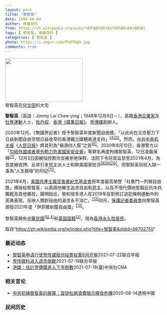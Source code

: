 ```yaml
---
layout: post
title: "黎智英"
date: 1989-06-04
author: 维基百科
from: https://zh.wikipedia.org/wiki/%E9%BB%8E%E6%99%BA%E8%8B%B1
tags: [ 黎智英, 维基百科 ]
categories: [ 黎智英 ]
photo: https://i.imgur.com/PhXTNqH.jpg
comments: true
---
```

<div class="mw-parser-output"><div id="noteTA-3146cf78" class="noteTA"><div class="noteTA-group"><div data-noteta-group-source="module" data-noteta-group="IT"></div></div><div class="noteTA-local"><div data-noteta-code="zh:巧克力; zh-tw:巧克力; zh-hk:朱古力; zh-cn:巧克力;"></div><div data-noteta-code="zh-tw:黑道; zh-hk:黑社會; zh-cn:黑社会;"></div><div data-noteta-code="zh-tw:飯店; zh-hk:酒店; zh-cn:饭店;"></div><div data-noteta-code="zh-tw:伍佛維茲; zh-hk:沃夫維茲 ;zh-cn:沃尔福威茨;"></div></div></div>

<div class="thumb tright"><div class="thumbinner" style="width:252px;"><a href="/wiki/File:Jimmy_Lai_Chee-ying_home_in_Ho_Man_Tin_20200418.png" class="image"><img alt="" src="//upload.wikimedia.org/wikipedia/commons/thumb/9/9f/Jimmy_Lai_Chee-ying_home_in_Ho_Man_Tin_20200418.png/250px-Jimmy_Lai_Chee-ying_home_in_Ho_Man_Tin_20200418.png" decoding="async" width="250" height="140" class="thumbimage" srcset="//upload.wikimedia.org/wikipedia/commons/thumb/9/9f/Jimmy_Lai_Chee-ying_home_in_Ho_Man_Tin_20200418.png/375px-Jimmy_Lai_Chee-ying_home_in_Ho_Man_Tin_20200418.png 1.5x, //upload.wikimedia.org/wikipedia/commons/thumb/9/9f/Jimmy_Lai_Chee-ying_home_in_Ho_Man_Tin_20200418.png/500px-Jimmy_Lai_Chee-ying_home_in_Ho_Man_Tin_20200418.png 2x" data-file-width="861" data-file-height="481"></a>  <div class="thumbcaption"><div class="magnify"><a href="/wiki/File:Jimmy_Lai_Chee-ying_home_in_Ho_Man_Tin_20200418.png" class="internal" title="放大"></a></div>黎智英在<a href="/wiki/%E4%BD%95%E6%96%87%E7%94%B0" title="何文田">何文田</a>的大宅</div></div></div>
<p><b>黎智英</b>（英語：<span lang="en">Jimmy Lai Chee-ying</span>；1948年12月8日<span class="useeditintro" title="Template:BLP editintro">－</span>），英籍<a href="/wiki/%E9%A6%99%E6%B8%AF" title="香港">香港</a><a href="/wiki/%E4%BC%81%E4%B8%9A%E5%AE%B6" title="企业家">企業家</a>及<a href="/wiki/%E7%A4%BE%E6%9C%83%E9%81%8B%E5%8B%95" title="社會運動">社會運動</a>人士，<a href="/wiki/%E4%BD%90%E4%B8%B9%E5%A5%B4" title="佐丹奴">佐丹奴</a>、<a href="/wiki/%E8%98%8B%E6%9E%9C%E6%97%A5%E5%A0%B1_(%E9%A6%99%E6%B8%AF)" title="蘋果日報 (香港)">香港《蘋果日報》</a>、<a href="/wiki/%E5%A3%B9%E5%82%B3%E5%AA%92" title="壹傳媒">壹傳媒</a>創辦人。
</p><p>2020年12月，《無國界記者》授予黎智英年度新聞自由獎，「以此向在北京壓力下日益新聞自由空間日益收窄的香港獨立媒體表達支持」<sup id="cite_ref-7" class="reference"><a href="#cite_note-7">[4]</a></sup><sup id="cite_ref-8" class="reference"><a href="#cite_note-8">[5]</a></sup>。然而，<a href="/wiki/%E4%B8%AD%E5%85%B1%E4%B8%AD%E5%A4%AE%E6%9C%BA%E5%85%B3%E6%8A%A5" title="中共中央机关报">中共中央机关报</a>《<a href="/wiki/%E4%BA%BA%E6%B0%91%E6%97%A5%E6%8A%A5" title="人民日报">人民日报</a>》將其列為“禍港四人幫”之首<sup id="cite_ref-王平2019_9-0" class="reference"><a href="#cite_note-王平2019-9">[6]</a></sup>。2020年8月10日，香港警方以「<a href="/wiki/%E4%B8%AD%E8%8F%AF%E4%BA%BA%E6%B0%91%E5%85%B1%E5%92%8C%E5%9C%8B%E9%A6%99%E6%B8%AF%E7%89%B9%E5%88%A5%E8%A1%8C%E6%94%BF%E5%8D%80%E7%B6%AD%E8%AD%B7%E5%9C%8B%E5%AE%B6%E5%AE%89%E5%85%A8%E6%B3%95" title="中華人民共和國香港特別行政區維護國家安全法">勾結外國或者境外勢力危害國家安全罪</a>」等罪名再度拘捕黎智英，12日凌晨保釋<sup id="cite_ref-auto_10-0" class="reference"><a href="#cite_note-auto-10">[7]</a></sup>，12月3日因被指控欺诈並被拒绝保释，法院下令将其监禁至2021年4月，為首度被收押。此举引发民主派人士和歐美國家批评<sup id="cite_ref-11" class="reference"><a href="#cite_note-11">[8]</a></sup><sup id="cite_ref-12" class="reference"><a href="#cite_note-12">[9]</a></sup><sup id="cite_ref-over100_13-0" class="reference"><a href="#cite_note-over100-13">[10]</a></sup>。而黎智英则视入獄一事為“人生巔峰”的印記<sup id="cite_ref-14" class="reference"><a href="#cite_note-14">[11]</a></sup>。
</p><p>2021年6月，<a href="/wiki/%E5%85%B1%E7%94%A2%E4%B8%BB%E7%BE%A9%E5%8F%97%E9%9B%A3%E8%80%85%E7%B4%80%E5%BF%B5%E5%9F%BA%E9%87%91%E6%9C%83" title="共產主義受難者紀念基金會">美國共產主義受害者紀念基金會</a>把年度最高榮譽「杜魯門—列根自由獎」頒授給黎智英，以表揚他畢生追求自由和民主，以及不惜代價地堅毅反抗中共獨裁及其他暴政。聲明指出，黎和很多港人在2019年反對修訂逃犯條例運動中的英勇表現，反映人類對自由的渴求永不消亡。<sup id="cite_ref-15" class="reference"><a href="#cite_note-15">[12]</a></sup>同月，<a href="/wiki/%E4%BF%9D%E8%AD%B7%E8%A8%98%E8%80%85%E5%A7%94%E5%93%A1%E6%9C%83" title="保護記者委員會">保護記者委員會</a>向黎智英頒發2021年度「伊菲爾新聞自由獎」<sup id="cite_ref-16" class="reference"><a href="#cite_note-16">[13]</a></sup>。
</p><p>黎智英拥有<a href="/wiki/%E4%B8%AD%E8%8F%AF%E6%B0%91%E5%9C%8B%E5%9C%8B%E6%B0%91#陆港澳居民" title="中華民國國民">中華民國</a><span id="noteTag-cite_ref-sup"><sup id="cite_ref-bb1_17-0" class="reference"><a href="#cite_note-bb1-17">[註 4]</a></sup></span>和<a href="/wiki/%E8%8B%B1%E5%9C%8B%E5%9C%8B%E7%B1%8D" class="mw-redirect" title="英國國籍">英国国籍</a><sup id="cite_ref-a1_6-1" class="reference"><a href="#cite_note-a1-6">[3]</a></sup>，現為<a href="/wiki/%E9%A6%99%E6%B8%AF%E5%B1%85%E6%B0%91#永久性居民" title="香港居民">香港永久性居民</a>。
</p>
</div><noscript><img src="//zh.wikipedia.org/wiki/Special:CentralAutoLogin/start?type=1x1" alt="" title="" width="1" height="1" style="border: none; position: absolute;"></noscript>
<div class="printfooter">取自“<a dir="ltr" href="https://zh.wikipedia.org/w/index.php?title=黎智英&amp;oldid=66702750">https://zh.wikipedia.org/w/index.php?title=黎智英&amp;oldid=66702750</a>”</div><div id="recent-news"><h3>最近动态</h3><ul><li><a href="https://nodebe4.github.io/waimei/2021-07-22/%E9%BB%8E%E6%99%BA%E8%8B%B1%E7%94%B3%E8%AF%B7%E8%A1%8C%E4%BD%BF%E5%A3%B9%E4%BC%A0%E5%AA%92%E8%82%A1%E4%BB%BD%E6%8A%95%E7%A5%A8%E6%9D%83%E6%A1%889%E6%9C%88%E5%BC%80%E5%AE%A1" title="黎智英申请行使壹传媒股份投票权案9月开审—— 持有壹传媒约71%股权的黎智英，今年5月被香港保安局冻结资产，除非获得保安局长许可，否则不得行使所持股份的投票权。他早前入禀高等法院，要求法庭颁令，...">黎智英申请行使壹传媒股份投票权案9月开审</a><time>2021-07-22</time><a class="tag">联合早报</a></li>
<li><a href="https://nodebe4.github.io/waimei/2021-07-19/%E5%A3%B9%E4%BC%A0%E5%AA%92%E6%96%99%E8%BF%9B%E5%85%A5%E9%80%80%E5%B8%82%E5%80%92%E6%95%B0" title="壹传媒料进入退市倒数—— 由黎智英创办并在香港交易所上市的壹传媒集团，估计开始进入退市倒数。 《明报》今天在报道中称，壹传媒股份自6月17日起已停牌，旗下香港《苹果日报》接着更结束营运；由于集团...">壹传媒料进入退市倒数</a><time>2021-07-19</time><a class="tag">联合早报</a></li>
<li><a href="https://nodebe4.github.io/waimei/2021-07-18/%E6%B8%AF%E5%AA%92-%E4%BC%B0%E8%A8%88%E5%A3%B9%E5%82%B3%E5%AA%92%E9%80%B2%E5%85%A5%E4%B8%8B%E5%B8%82%E5%80%92%E6%95%B8" title="港媒：估計壹傳媒進入下市倒數—— （中央社記者張謙香港19日電）據報導，由黎智英創辦並在香港交易所上市的壹傳媒集團，估計開始進入下市倒數。 明報今天在報導中表示，壹傳媒股份自6月17日起停止交易...">港媒：估計壹傳媒進入下市倒數</a><time>2021-07-18</time><a class="tag">(臺)中央社CNA</a></li>
</ul></div><div id="open-opinion"><h3>相关言论</h3><ul><li><a href="https://nodebe4.github.io/opinion/2020-08-14/%E4%B8%AD%E5%85%B1%E6%8A%93%E6%8D%95%E9%BB%8E%E6%99%BA%E8%8B%B1%E7%9A%84%E7%9B%A4%E7%AE%97-%E7%BF%92%E6%8F%90%E6%9D%9C%E7%B5%95%E6%B5%AA%E8%B2%BB%E6%9A%97%E7%A4%BA%E7%B3%A7%E9%A3%9F%E5%8D%B1%E6%A9%9F/" title="透視中國">中共抓捕黎智英的盤算；習提杜絕浪費暗示糧食危機</a><time>2020-08-14</time><a class="tag">透視中國</a></li>
</ul></div><div id="mjls-record"><h3>民间历史</h3><ul></ul></div>